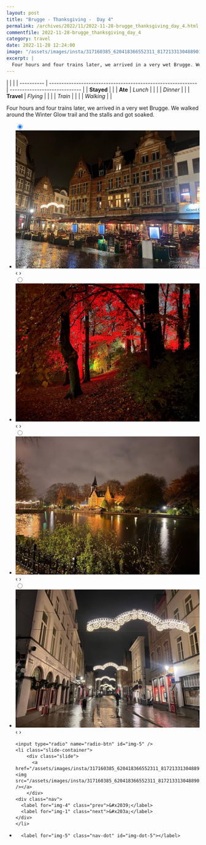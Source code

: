 ```yaml
---
layout: post
title: "Brugge - Thanksgiving -  Day 4"
permalink: /archives/2022/11/2022-11-28-brugge_thanksgiving_day_4.html
commentfile: 2022-11-28-brugge_thanksgiving_day_4
category: travel
date: 2022-11-28 12:24:00
image: "/assets/images/insta/317160385_620418366552311_817213313048890115_n_17868935819804435.jpg"
excerpt: |
  Four hours and four trains later, we arrived in a very wet Brugge. We walked around the Winter Glow trail and the stalls and got soaked.
---
```


|            |                                                              |
| ---------- | ------------------------------------------------------------ | ----------------------------- |
| **Stayed** |  |
| **Ate**    | _Lunch_                                                      |          |
|            | _Dinner_                                                     |          |
| **Travel** | _Flying_                                                     |          |
|            | _Train_                                                      |          |
|            | _Walking_                                                    |          |


Four hours and four trains later, we arrived in a very wet Brugge. We walked around the Winter Glow trail and the stalls and got soaked.


<ul class="slides">
    <input type="radio" name="radio-btn" id="img-1" checked="checked" />
    <li class="slide-container">
        <div class="slide">
          <a href="/assets/images/insta/317548526_1832761307116413_5259707280028385579_n_17935559675397039.jpg"><img src="/assets/images/insta/317548526_1832761307116413_5259707280028385579_n_17935559675397039.jpg" /></a>
        </div>
    <div class="nav">
      <label for="img-5" class="prev">&#x2039;</label>
      <label for="img-2" class="next">&#x203a;</label>
    </div>
    </li>
        <input type="radio" name="radio-btn" id="img-2"  />
    <li class="slide-container">
        <div class="slide">
          <a href="/assets/images/insta/317009075_549319037016209_7200840823827557125_n_17976604555862283.jpg"><img src="/assets/images/insta/317009075_549319037016209_7200840823827557125_n_17976604555862283.jpg" /></a>
        </div>
    <div class="nav">
      <label for="img-1" class="prev">&#x2039;</label>
      <label for="img-3" class="next">&#x203a;</label>
    </div>
    </li>
        <input type="radio" name="radio-btn" id="img-3"  />
    <li class="slide-container">
        <div class="slide">
          <a href="/assets/images/insta/317006390_1081230485886409_3635439480069273757_n_17985418402670184.jpg"><img src="/assets/images/insta/317006390_1081230485886409_3635439480069273757_n_17985418402670184.jpg" /></a>
        </div>
    <div class="nav">
      <label for="img-2" class="prev">&#x2039;</label>
      <label for="img-4" class="next">&#x203a;</label>
    </div>
    </li>
        <input type="radio" name="radio-btn" id="img-4"  />
    <li class="slide-container">
        <div class="slide">
          <a href="/assets/images/insta/317200974_231806339177578_1353100403038657901_n_17949309266345988.jpg"><img src="/assets/images/insta/317200974_231806339177578_1353100403038657901_n_17949309266345988.jpg" /></a>
        </div>
    <div class="nav">
      <label for="img-3" class="prev">&#x2039;</label>
      <label for="img-5" class="next">&#x203a;</label>
    </div>
    </li>
    
    <input type="radio" name="radio-btn" id="img-5" />
    <li class="slide-container">
        <div class="slide">
          <a href="/assets/images/insta/317160385_620418366552311_817213313048890115_n_17868935819804435.jpg"><img src="/assets/images/insta/317160385_620418366552311_817213313048890115_n_17868935819804435.jpg" /></a>
        </div>
    <div class="nav">
      <label for="img-4" class="prev">&#x2039;</label>
      <label for="img-1" class="next">&#x203a;</label>
    </div>
    </li>
			
<li class="nav-dots">
      <label for="img-1" class="nav-dot" id="img-dot-1"></label>
      <label for="img-2" class="nav-dot" id="img-dot-2"></label>
      <label for="img-3" class="nav-dot" id="img-dot-3"></label>
      <label for="img-4" class="nav-dot" id="img-dot-4"></label>

      <label for="img-5" class="nav-dot" id="img-dot-5"></label>

</li>
</ul>        
             

		